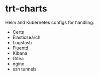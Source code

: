 # trt-charts

Helm and Kubernetes configs for handling:
* Certs
* Elasticsearch
* Logstash
* Fluentd
* Kibana
* Gitea
* nginx
* ssh tunnels